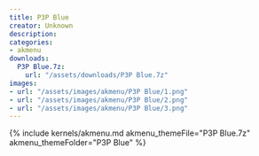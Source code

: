 ```yaml
---
title: P3P Blue
creator: Unknown
description: 
categories:
- akmenu
downloads:
  P3P Blue.7z:
    url: "/assets/downloads/P3P Blue.7z"
images:
- url: "/assets/images/akmenu/P3P Blue/1.png"
- url: "/assets/images/akmenu/P3P Blue/2.png"
- url: "/assets/images/akmenu/P3P Blue/3.png"
---
```


{% include kernels/akmenu.md akmenu_themeFile="P3P Blue.7z" akmenu_themeFolder="P3P Blue" %}
